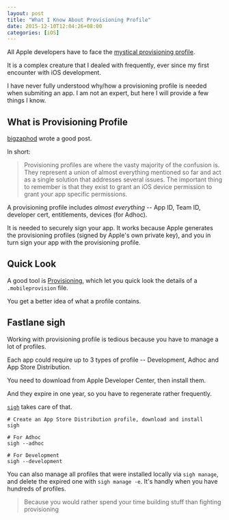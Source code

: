 ```yaml
---
layout: post
title: "What I Know About Provisioning Profile"
date: 2015-12-10T12:04:26+08:00
categories: [iOS]
---
```


All Apple developers have to face the [mystical provisioning profile](https://developer.apple.com/library/ios/documentation/IDEs/Conceptual/AppStoreDistributionTutorial/CreatingYourTeamProvisioningProfile/CreatingYourTeamProvisioningProfile.html).

It is a complex creature that I dealed with frequently, ever since my first encounter with iOS development.

I have never fully understood why/how a provisioning profile is needed when submiting an app. I am not an expert, but here I will provide a few things I know.


## What is Provisioning Profile

[bigzaphod](http://bigzaphod.tumblr.com/post/78574849549/provisioning) wrote a good post. 

In short:

> Provisioning profiles are where the vasty majority of the confusion is. They represent a union of almost everything mentioned so far and act as a single solution that addresses several issues. The important thing to remember is that they exist to grant an iOS device permission to grant your app specific permissions.

A provisioning profile includes _almost everything_ -- App ID, Team ID, developer cert, entitlements, devices (for Adhoc).

It is needed to securely sign your app. It works because Apple generates the provisioning profiles (signed by Apple's own private key), and you in turn sign your app with the provisioning profile.


## Quick Look

A good tool is [Provisioning](https://github.com/chockenberry/Provisioning), which let you quick look the details of a `.mobileprovision` file.

You get a better idea of what a profile contains.


## Fastlane sigh

Working with provisioning profile is tedious because you have to manage a lot of profiles. 

Each app could require up to 3 types of profile -- Development, Adhoc and App Store Distribution.

You need to download from Apple Developer Center, then install them.

And they expire in one year, so you have to regenerate rather frequently.

[`sigh`](https://github.com/fastlane/sigh) takes care of that.

    # Create an App Store Distribution profile, download and install
    sigh

    # For Adhoc
    sigh --adhoc

    # For Development
    sigh --development

You can also manage all profiles that were installed locally via `sigh manage`, and delete the expired one with `sigh manage -e`. It's handly when you have hundreds of profiles.

> Because you would rather spend your time building stuff than fighting provisioning
